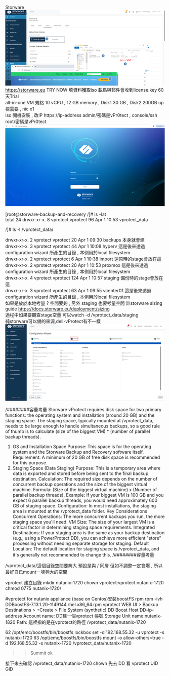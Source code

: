 Storware <br>
![storware ](image/storeware-1.png)
https://storware.eu   TRY NOW 填資料獲取iso 載點與郵件會收到license.key 60天Trial <br>
all-in-one VM 規格  10 vCPU , 12 GB memory , Disk1 30 GB , Disk2 200GB up視需要 , nic x1  <br>
iso 開機安裝 , 改IP 
https://ip-address   admin/密碼是vPr0tect   , console/ssh root/密碼是vPr0tect<br>
![login ](image/storware-login.png)


[root@storware-backup-and-recovery /]# ls -lat<br>
total 24
drwxr-xr-x.   8 vprotect vprotect   96 Apr  1 10:53 vprotect_data<br>

 /]# ls -l /vprotect_data/<br>

drwxr-xr-x. 2 vprotect vprotect  20 Apr  1 09:30 backups  本身就會建<br>
drwxr-xr-x. 3 vprotect vprotect  44 Apr  1 10:08 hyperv   這是後來透過configuration wizard  所產生的目錄 , 本例用於local filesystem<br>
drwxr-xr-x. 2 vprotect vprotect   6 Apr  1 10:38 import   還原時的stage會放在這<br>
drwxr-xr-x. 2 vprotect vprotect  20 Apr  1 10:53 proxmox  這是後來透過configuration wizard  所產生的目錄 , 本例用於local filesystem<br>
drwxr-xr-x. 4 vprotect vprotect 124 Apr  1 10:57 staging  備份時的stage會放在這<br>
drwxr-xr-x. 3 vprotect vprotect  63 Apr  1 09:55 vcenter01 這是後來透過configuration wizard  所產生的目錄 , 本例用於local filesystem<br>
如果是放於本地考量 ? 空間要夠 , 另外 staging 也要考量空間 詳storware sizing guide  https://docs.storware.eu/deployment/sizing   <br>
過程中如果要觀查stage空量 可以watch -d /vprotect_data/staging  <br>
純storware可以備的來源,dell-vProtect有不一樣
![storeware ](image/backup-source.png)



/########容量考量
Storware vProtect requires disk space for two primary functions: the operating system and installation (around 20 GB) and the staging space. The staging space, typically mounted at /vprotect_data, needs to be large enough to handle simultaneous backups, so a good rule of thumb is to calculate (size of the biggest VM) * (number of parallel backup threads).
1. OS and Installation Space
Purpose: This space is for the operating system and the Storware Backup and Recovery software itself.
Requirement: A minimum of 20 GB of free disk space is recommended for this purpose.
2. Staging Space (Data Staging)
Purpose: This is a temporary area where data is exported and stored before being sent to the final backup destination.
Calculation: The required size depends on the number of concurrent backup operations and the size of the biggest virtual machine.
Formula: (Size of the biggest virtual machine) x (Number of parallel backup threads).
Example: If your biggest VM is 100 GB and you expect 6 parallel backup threads, you would need approximately 600 GB of staging space.
Configuration: In most installations, the staging area is mounted at the /vprotect_data folder.
Key Considerations
Concurrent Operations: The more concurrent backups you run, the more staging space you'll need.
VM Size: The size of your largest VM is a critical factor in determining staging space requirements.
Integrated Destinations: If your staging area is the same as your backup destination (e.g., using a PowerProtect DD), you can achieve more efficient "store" processing without needing separate storage for staging.
Default Location: The default location for staging space is /vprotect_data, and it's generally not recommended to change this.
/########容量考量

/vprotect_data/這個目錄空間要夠大 預設是與 / 同層   但如不調整一定會爆 , 所以最好自已mount一塊夠大的空間

vprotect 建立目錄  mkdir nutanix-1720
chown vprotect:vprotect nutanix-1720
chmod 0775 nutanix-1720/



#vprotect  for nutanix appliance (base on Centos)安裝boostFS rpm
rpm -ivh DDBoostFS-7.13.1.20-1149144.rhel.x86_64.rpm
vprotect WEB UI > Backup Destinations > +Create  > File System (synthetic) DD Boost
Host DD-ip-address
Account name: DD建一個vprotect 帳號 Storage Unit name:nutanix-1820
Path: 這裡指的是在vprotect的路徑 /vprotect_data/nutanix-1720

62  /opt/emc/boostfs/bin/boostfs lockbox set -d 192.168.55.32 -u vprotect -s nutanix-1720
63  /opt/emc/boostfs/bin/boostfs mount -o allow-others=true -d 192.168.55.32 -s nutanix-1720 /vprotect_data/nutanix-1720
>>Summit ok 

接下來去確認   /vprotect_data/nutanix-1720  chown 
先去 DD 看 vprotect UID GID







 
